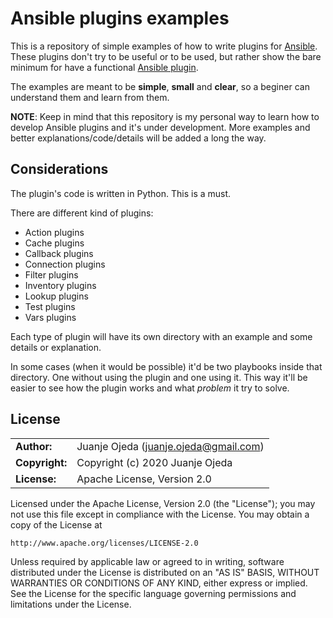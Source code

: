 # Ansible plugins examples

This is a repository of simple examples of how to write plugins for
[Ansible](https://docs.ansible.com/ansible/latest/index.html).
These plugins don't try to be useful or to be used, but rather show
the bare minimum for have a functional [Ansible plugin](https://docs.ansible.com/ansible/latest/dev_guide/developing_plugins.html).

The examples are meant to be **simple**, **small** and **clear**, so
a beginer can understand them and learn from them.

**NOTE**: Keep in mind that this repository is my personal way to learn how to develop Ansible plugins and it's under development. More examples and better explanations/code/details will be added a long the way.

## Considerations

The plugin's code is written in Python. This is a must.

There are different kind of plugins:

* Action plugins
* Cache plugins
* Callback plugins
* Connection plugins
* Filter plugins
* Inventory plugins
* Lookup plugins
* Test plugins
* Vars plugins

Each type of plugin will have its own directory with an example
and some details or explanation.

In some cases (when it would be possible) it'd be two playbooks inside
that directory. One without using the plugin and one using it. This way
it'll be easier to see how the plugin works and what _problem_ it try
to solve.

## License

|                |                                           |
| -------------- | ----------------------------------------- |
| **Author:**    | Juanje Ojeda (<juanje.ojeda@gmail.com>)   |
| **Copyright:** | Copyright (c) 2020 Juanje Ojeda           |
| **License:**   | Apache License, Version 2.0               |

Licensed under the Apache License, Version 2.0 (the "License");
you may not use this file except in compliance with the License.
You may obtain a copy of the License at

    http://www.apache.org/licenses/LICENSE-2.0

Unless required by applicable law or agreed to in writing, software
distributed under the License is distributed on an "AS IS" BASIS,
WITHOUT WARRANTIES OR CONDITIONS OF ANY KIND, either express or implied.
See the License for the specific language governing permissions and
limitations under the License.
